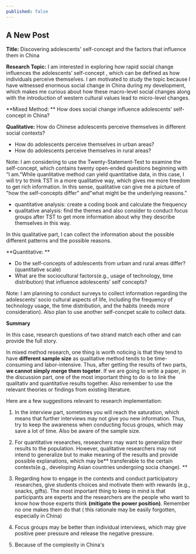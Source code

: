 ```yaml
---
published: false
---
```

## A New Post

**Title:**
Discovering adolescents' self-concept and the factors that influence them in China 

**Research Topic:**
I am interested in exploring how rapid  social change influences the  adolescents’ self-concept , which can be defined as how individuals perceive themselves. I am motivated to study the topic because I have witnessed enormous social change in China during my development, which makes me curious about how these macro-level social changes along with the introduction of western cultural values lead to micro-level changes. 

**Mixed Method: **
How does social change influence adolescents’ self-concept in China?

**Qualitative:**
How do Chinese adolescents perceive themselves in different social contexts? 

-	How do adolescents perceive themselves in urban areas?
-	How do adolescents perceive themselves in rural areas?

Note: I am considering to use the Twenty-Statement-Test to examine the self-concept, which contains twenty open-ended questions beginning with “I am.”While quanlitative method can yield quantitative data, in this case, I will try to think TST in a more qualitative way, which gives me more freedom to get rich information. In this sense, qualitative can give me a picture of "how the self-concepts differ" and"what might be the underlying reasons."

- quantitative analysis: create a coding book and calculate the frequency 
- qualitative analysis: find the themes and also consider to conduct focus groups after TST to get more information about why they describe themselves in this way. 

In this qualitative part, I can collect the information about the possible different patterns and the possible reasons. 


**Quantitative: **

-  Do the self-concepts of adolescents from urban and rural areas differ? (quantitative scale)
-  What are the sociocultural factors(e.g., usage of technology, time distribution) that influence  adolescents’ self concepts? 


Note: I am planning to conduct surveys to collect information regarding the adolescents’ socio cultural aspects of life, including the frequency of technology usage, the time distribution, and the habits (needs more consideration). Also plan to use another self-concpet scale to collect data.

**Summary**

In this case, research questions of two strand match each other and can provide the full story. 

In mixed method research, one thing is worth noticing is that they tend to have **different sample size** as qualitative method tends to be time-consuming and labor-intensive. Thus, after getting the results of two parts, **we cannot simply merge them togeter**. If we are going to write a paper, in the discussion part, one of the most important thing to do is to link the qualitativ and quantitative results together. Also remember to use the relevant theories or findings from existing literature. 

Here are a few suggestions relevant to research implementation:

1. In the interview part, sometimes you will reach the saturation, which means that further interviews may not give you new information. Thus, try to keep the awareness when conducting focus groups, which may save a lot of time. Also be aware of the sample size. 

2. For quantitative researches, researchers may want to generalize their results to the population. However, qualitative researchers may not intend to generalize but to make meaning of the results and provide possible explanations, which may be** transferable to the certain contexts(e.g., developing Asian countries undergoing socia change). **

3. Regarding how to engage in the contexts and conduct participatory researches, give students choices and motivate them with rewards (e.g., snacks, gifts). The most important thing to keep in mind is that participants are experts and the researchers are the people who want to know how those experts think **(mitigate the power position)**. Remember no one makes them do that ( this rationale may be easily forgotten, especially in China)

4. Focus groups may be better than individual interviews, which may give positive peer pressure and release the negative pressure. 

5. Because of the complexity in China's 